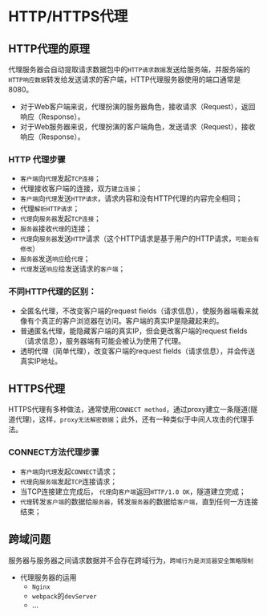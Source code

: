# HTTP/HTTPS代理

## HTTP代理的原理

代理服务器会自动提取请求数据包中的`HTTP请求数据`发送给服务端，并服务端的`HTTP响应数据`转发给发送请求的客户端，HTTP代理服务器使用的端口通常是8080。

-   对于Web客户端来说，代理扮演的服务器角色，接收请求（Request），返回响应（Response）。
-   对于Web服务器来说，代理扮演的客户端角色，发送请求（Request），接收响应（Response）。

### HTTP 代理步骤

-   `客户端`向`代理`发起`TCP连接`；
-   代理接收客户端的连接，双方`建立连接`；
-   `客户端`向`代理`发送`HTTP请求`，请求内容和没有HTTP代理的内容完全相同；
-   代理`解析HTTP请求`；
-   `代理`向`服务器`发起`TCP连接`；
-   `服务器`接收`代理`的连接；
-   `代理`向`服务器`发送`HTTP`请求（这个HTTP请求是基于用户的HTTP请求，`可能会有修改`）
-   `服务器`发送`响应`给`代理`；
-   `代理`发送`响应`给发送请求的`客户端`；

### 不同HTTP代理的区别：

-   全匿名代理，不改变客户端的request fields（请求信息），使服务器端看来就像有个真正的客户浏览器在访问。客户端的真实IP是隐藏起来的。
-   普通匿名代理，能隐藏客户端的真实IP，但会更改客户端的request fields（请求信息），服务器端有可能会被认为使用了代理。
-   透明代理（简单代理），改变客户端的request fields（请求信息），并会传送真实IP地址。

## HTTPS代理

HTTPS代理有多种做法，通常使用`CONNECT method`，通过proxy建立一条隧道(隧道代理)，这样，`proxy无法解密数据`；此外，还有一种类似于中间人攻击的代理手法。

### CONNECT方法代理步骤

-   `客户端`向`代理`发起`CONNECT`请求；
-   `代理`向`服务端`发起`TCP`连接请求；
-  当TCP连接建立完成后， `代理`向`客户端`返回`HTTP/1.0 OK`，隧道建立完成；
-   `代理`转发`客户端`的数据给`服务器`，转发`服务器`的数据给`客户端`，直到任何一方连接结束；

## 跨域问题

服务器与服务器之间请求数据并不会存在跨域行为，`跨域行为是浏览器安全策略限制`

- 代理服务器的运用
	- `Nginx`
	- `webpack`的`devServer`
	- ...